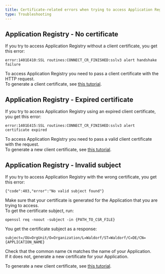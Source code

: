 ```yaml
---
title: Certificate-related errors when trying to access Application Registry
type: Troubleshooting
---
```


## Application Registry - No certificate

If you try to access Application Registry without a client certificate, you get this error:
```
error:1401E410:SSL routines:CONNECT_CR_FINISHED:sslv3 alert handshake failure
```
To access Application Registry you need to pass a client certificate with the HTTP request.  
To generate a client certificate, see [this tutorial](#tutorials-get-the-client-certificate). 

## Application Registry - Expired certificate

If you try to access Application Registry using an expired client certificate, you get this error:
```
error:1401E415:SSL routines:CONNECT_CR_FINISHED:sslv3 alert certificate expired
```
To access Application Registry you need to pass a valid client certificate with the request.  
To generate a new client certificate, see [this tutorial](#tutorials-get-the-client-certificate).  

## Application Registry - Invalid subject

If you try to access Application Registry with the wrong certificate, you get this error:
```
{"code":403,"error":"No valid subject found"}
```
Make sure that your certificate is generated for the Application that you are trying to access.  
To get the certificate subject, run:
```
openssl req -noout -subject -in {PATH_TO_CSR_FILE}
```
You get the certificate subject as a response:
```
subject=/OU=OrgUnit/O=Organization/L=Waldorf/ST=Waldorf/C=DE/CN={APPLICATION_NAME}
```
Check that the common name `CN` matches the name of your Application.  
If it does not, generate a new certificate for your Application. 

To generate a new client certificate, see [this tutorial](#tutorials-get-the-client-certificate).
